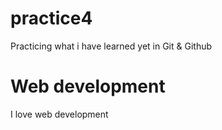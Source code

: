 # practice4
Practicing what i have learned yet in Git &amp; Github

# Web development
I love web development